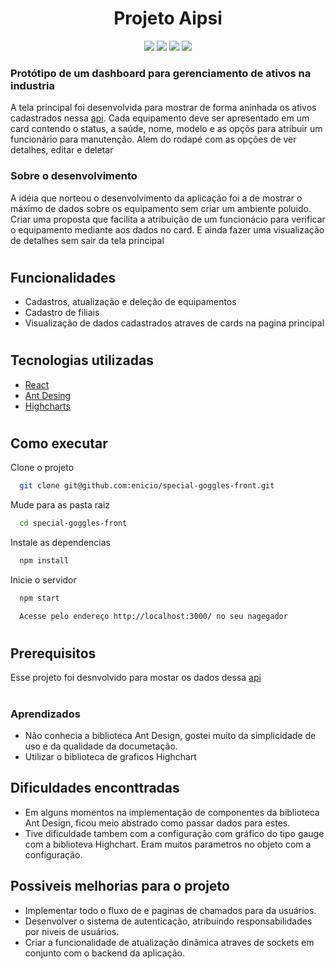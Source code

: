 <h1 align="center" >Projeto Aipsi</h1>

<p align="center" >
<img src="https://ucarecdn.com/51a43b88-8cad-41a7-8584-3b0e42915b92/-/preview/-/quality/smart/"/>
<img src="https://ucarecdn.com/89c06126-764c-4044-b0ad-281e71c12877/-/preview/-/quality/smart/"/>
<img src="https://ucarecdn.com/c5437a9a-d068-463f-aa2a-1711d75f7943/-/preview/-/quality/smart/"/>
<img src="https://ucarecdn.com/b46f527b-5802-46be-b172-76fe6c53e469/-/preview/-/quality/smart/"/>
</p>


### Protótipo de um dashboard para gerenciamento de ativos na industria
A tela principal foi desenvolvida para mostrar de forma aninhada os ativos cadastrados nessa [api](https://aipsi.herokuapp.com/). Cada equipamento deve ser apresentado em um card contendo o status, a saúde, nome, modelo e as opçõs para atribuir um funcionário para manutenção. Alem do rodapé com as opções de ver detalhes, editar e deletar



### Sobre o desenvolvimento

  A idéia que norteou o desenvolvimento da aplicação foi a de mostrar o máximo de dados sobre os equipamento sem criar um ambiente poluido. Criar uma proposta que facilita a atribuição de um funcionácio para verificar o equipamento mediante aos dados no card.
  E ainda fazer uma visualização de detalhes sem sair da tela principal
#
## Funcionalidades

<ul>
<li>Cadastros, atualização e deleção de equipamentos</li>
<li>Cadastro de filiais </li>
<li>Visualização de dados cadastrados atraves de cards na pagina principal</li>
</ul>

#

## Tecnologias utilizadas

- [React](https://reactjs.org/)
- [Ant Desing](https://ant.design/)
- [Highcharts](https://www.highcharts.com/)
#
## Como executar

Clone o projeto

```bash
  git clone git@github.com:enicio/special-goggles-front.git
```

Mude para as pasta raiz

```bash
  cd special-goggles-front
```

Instale as dependencias

```bash
  npm install
```

Inicie o servidor

```bash
  npm start
```

```bash
  Acesse pelo endereço http://localhost:3000/ no seu nagegador
```
#

## Prerequisitos
 Esse projeto foi desnvolvido para mostar os dados dessa [api](https://aipsi.herokuapp.com/)
#

### Aprendizados
- Não conhecia a biblioteca Ant Design, gostei muito da simplicidade de uso e da qualidade da documetação.
- Utilizar o biblioteca de graficos Highchart

## Dificuldades enconttradas
- Em alguns momentos na implementação de componentes da biblioteca Ant Design, ficou meio abstrado como passar dados para estes.
- Tive dificuldade tambem com a configuração com gráfico do tipo gauge com a biblioteva Highchart. Eram muitos parametros no objeto com a configuração.

## Possiveis melhorias para o projeto
- Implementar todo o fluxo de e paginas de chamados para da usuários.
- Desenvolver o sistema de autenticação, atribuindo responsabilidades por niveis de usuários.
- Criar a funcionalidade de atualização dinâmica atraves de sockets em conjunto com o backend da aplicação.





